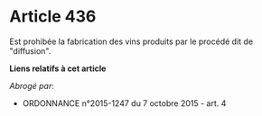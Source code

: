 # Article 436

Est prohibée la fabrication des vins produits par le procédé dit de "diffusion".

**Liens relatifs à cet article**

_Abrogé par_:

  - ORDONNANCE n°2015-1247 du 7 octobre 2015 - art. 4
